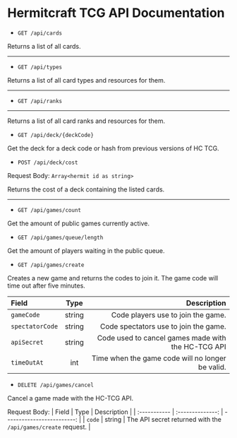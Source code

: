 # Hermitcraft TCG API Documentation

- `GET /api/cards`


Returns a list of all cards.

---

- `GET /api/types`


Returns a list of all card types and resources for them.

---

- `GET /api/ranks`

---

Returns a list of all card ranks and resources for them.


- `GET /api/deck/{deckCode}`


Get the deck for a deck code or hash from previous versions of HC TCG.


- `POST /api/deck/cost`


Request Body: `Array<hermit id as string>`

Returns the cost of a deck containing the listed cards.

---

- `GET /api/games/count`


Get the amount of public games currently active.


- `GET /api/games/queue/length`

Get the amount of players waiting in the public queue.


- `GET /api/games/create`


Creates a new game and returns the codes to join it. The game code will time out after five minutes.

| Field | Type | Description |
| :----------- | :--------------: | -------------------------: |
| `gameCode` | string | Code players use to join the game.  |
| `spectatorCode` | string   | Code spectators use to join the game. |
| `apiSecret` | string | Code used to cancel games made with the HC-TCG API |
| `timeOutAt` | int | Time when the game code will no longer be valid. |


- `DELETE /api/games/cancel`


Cancel a game made with the HC-TCG API.

Request Body:
| Field | Type | Description |
| :----------- | :--------------: | -------------------------: |
| `code` | string | The API secret returned with the `/api/games/create` request. |
